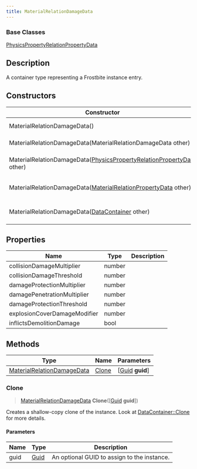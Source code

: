 ```yaml
---
title: MaterialRelationDamageData
---
```

### Base Classes

[PhysicsPropertyRelationPropertyData](PhysicsPropertyRelationPropertyData)

## Description

A container type representing a Frostbite instance entry.

## Constructors

| Constructor                                                                                                  | Description                                                                                                                                                        |
| ------------------------------------------------------------------------------------------------------------ | ------------------------------------------------------------------------------------------------------------------------------------------------------------------ |
| MaterialRelationDamageData()                                                                                 | Create a new instance of this container type.                                                                                                                      |
| MaterialRelationDamageData(MaterialRelationDamageData other)                                                 | Create a reference copy of an instance of the same type.                                                                                                           |
| MaterialRelationDamageData([PhysicsPropertyRelationPropertyData](PhysicsPropertyRelationPropertyData) other) | Upcast an instance of type [PhysicsPropertyRelationPropertyData](PhysicsPropertyRelationPropertyData) to [MaterialRelationDamageData](MaterialRelationDamageData). |
| MaterialRelationDamageData([MaterialRelationPropertyData](MaterialRelationPropertyData) other)               | Upcast an instance of type [MaterialRelationPropertyData](MaterialRelationPropertyData) to [MaterialRelationDamageData](MaterialRelationDamageData).               |
| MaterialRelationDamageData([DataContainer](/vext/ref/shared/class/datacontainer) other)                        | Upcast an instance of type [DataContainer](/vext/ref/shared/class/datacontainer) to [MaterialRelationDamageData](MaterialRelationDamageData).                        |

## Properties

| Name                         | Type   | Description |
| ---------------------------- | ------ | ----------- |
| collisionDamageMultiplier    | number |             |
| collisionDamageThreshold     | number |             |
| damageProtectionMultiplier   | number |             |
| damagePenetrationMultiplier  | number |             |
| damageProtectionThreshold    | number |             |
| explosionCoverDamageModifier | number |             |
| inflictsDemolitionDamage     | bool   |             |

## Methods

| Type                                                     | Name            | Parameters                                     |
| -------------------------------------------------------- | --------------- | ---------------------------------------------- |
| [MaterialRelationDamageData](MaterialRelationDamageData) | [Clone](#clone) | \[[Guid](/vext/ref/shared/class/guid) **guid**\] |

### Clone

> [MaterialRelationDamageData](MaterialRelationDamageData) **Clone**(\[[Guid](/vext/ref/shared/class/guid) **guid**\])

Creates a shallow-copy clone of the instance. Look at [DataContainer::Clone](/vext/ref/shared/class/datacontainer#clone) for more details.

#### Parameters

| Name | Type         | Description                                 |
| ---- | ------------ | ------------------------------------------- |
| guid | [Guid](Guid) | An optional GUID to assign to the instance. |
